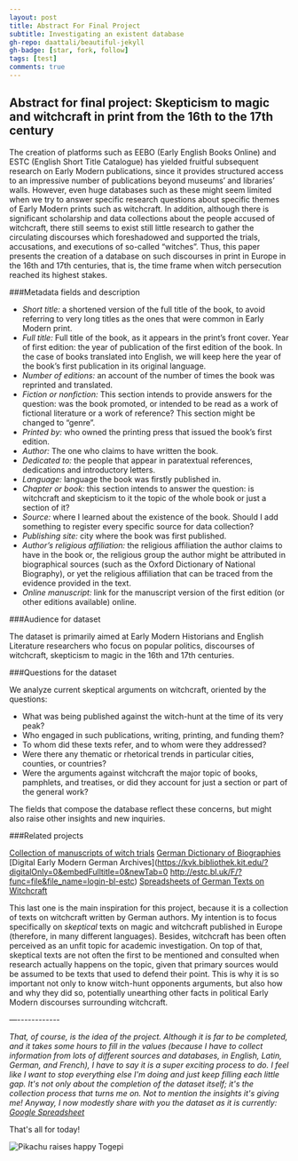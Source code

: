 ```yaml
---
layout: post
title: Abstract For Final Project
subtitle: Investigating an existent database
gh-repo: daattali/beautiful-jekyll
gh-badge: [star, fork, follow]
tags: [test]
comments: true
---
```

## Abstract for final project: Skepticism to magic and witchcraft in print from the 16th to the 17th century

The creation of platforms such as EEBO (Early English Books Online) and ESTC (English Short Title Catalogue) has yielded fruitful subsequent research on Early Modern publications, since it provides structured access to an impressive number of publications beyond museums’ and libraries’ walls. However, even huge databases such as these might seem limited when we try to answer specific research questions about specific themes of Early Modern prints such as witchcraft. In addition, although there is significant scholarship and data collections about the people accused of witchcraft, there still seems to exist still little research to gather the circulating discourses which foreshadowed and supported the trials, accusations, and executions of so-called “witches”. Thus, this paper presents the creation of a database on such discourses in print in Europe in the 16th and 17th centuries, that is, the time frame when witch persecution reached its highest stakes.


###Metadata fields and description

* *Short title:* a shortened version of the full title of the book, to avoid referring to very long titles as the ones that were common in Early Modern print.
* *Full title:* Full title of the book, as it appears in the print’s front cover.
Year of first edition: the year of publication of the first edition of the book. In the case of books translated into English, we will keep here the year of the book’s first publication in its original language.
* *Number of editions:* an account of the number of times the book was reprinted and translated.
* *Fiction or nonfiction:* This section intends to provide answers for the question: was the book promoted, or intended to be read as a work of fictional literature or a work of reference? This section might be changed to “genre”.
* *Printed by:* who owned the printing press that issued the book’s first edition.
* *Author:* The one who claims to have written the book.
* *Dedicated to:* the people that appear in paratextual references, dedications and introductory letters.
* *Language:* language the book was firstly published in.
* *Chapter or book:* this section intends to answer the question: is witchcraft and skepticism to it the topic of the whole book or just a section of it?
* *Source:* where I learned about the existence of the book. Should I add something to register every specific source for data collection?
* *Publishing site:* city where the book was first published.
* *Author’s religious affiliation:* the religious affiliation the author claims to have in the book or, the religious group the author might be attributed in biographical sources (such as the Oxford Dictionary of National Biography), or yet the religious affiliation that can be traced from the evidence provided in the text.
* *Online manuscript:* link for the manuscript version of the first edition (or other editions available) online.

###Audience for dataset

The dataset is primarily aimed at Early Modern Historians and English Literature researchers who focus on popular politics, discourses of witchcraft, skepticism to magic in the 16th and 17th centuries.

###Questions for the dataset

We analyze current skeptical arguments on witchcraft, oriented by the questions:

* What was being published against the witch-hunt at the time of its very peak?
* Who engaged in such publications, writing, printing, and funding them?
* To whom did these texts refer, and to whom were they addressed?
* Were there any thematic or rhetorical trends in particular cities, counties, or countries?
* Were the arguments against witchcraft the major topic of books, pamphlets, and treatises, or did they account for just a section or part of the general work?

The fields that compose the database reflect these concerns, but might also raise other insights and new inquiries.


###Related projects

[Collection of manuscripts of witch trials](https://www.nationalarchives.gov.uk/education/resources/early-modern-witch-trials/)
[German Dictionary of Biographies](https://www.deutsche-biographie.de/home)
[Digital Early Modern German Archives](https://kvk.bibliothek.kit.edu/?digitalOnly=0&embedFulltitle=0&newTab=0
http://estc.bl.uk/F/?func=file&file_name=login-bl-estc)
[Spreadsheets of German Texts on Witchcraft](http://www.hexenprozesse-kurmainz.de/epoche/hexenprozesse/befuerworter-und-gegner-der-hexenverfolgung.html)  

This last one is the main inspiration for this project, because it is a collection of texts on witchcraft written by German authors. My intention is to focus specifically on _skeptical_ texts on magic and witchcraft published in Europe (therefore, in many different languages). Besides, witchcraft has been often perceived as an unfit topic for academic investigation. On top of that, skeptical texts are not often the first to be mentioned and consulted when research actually happens on the topic, given that primary sources would be assumed to be texts that used to defend their point. This is why it is so important not only to know witch-hunt opponents arguments, but also how and why they did so, potentially unearthing other facts in political Early Modern discourses surrounding witchcraft.



—------------


*That, of course, is the _idea_ of the project. Although it is far to be completed, and it takes some hours to fill in the values (because I have to collect information from lots of different sources and databases, in English, Latin, German, and French), I have to say it is a super exciting process to do. I feel like I want to stop everything else I'm doing and just keep filling each little gap. It's not only about the completion of the dataset itself; it's the collection process that turns me on. Not to mention the insights it's giving me! Anyway, I now modestly share with you the dataset as it is currently: [Google Spreadsheet](https://docs.google.com/spreadsheets/d/1ow_JvsTxkmBzErvFoufuzd2vUN0uG8t93seGaaSjBLM/edit?usp=sharing)*

That's all for today!

![Pikachu raises happy Togepi](https://vanessabcs.github.io/assets/img/dsc12_pikachu.gif)
